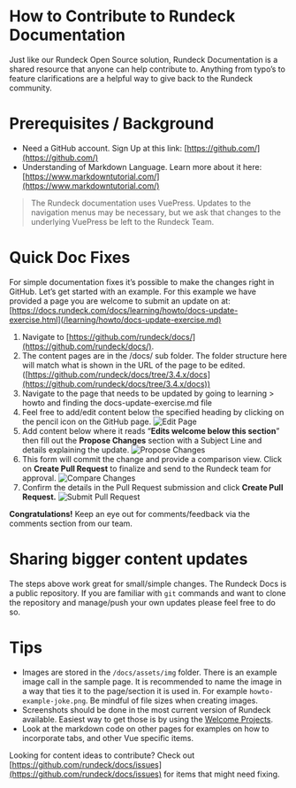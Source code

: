 # How to Contribute to Rundeck Documentation

Just like our Rundeck Open Source solution, Rundeck Documentation is a shared resource that anyone can help contribute to.  Anything from typo’s to feature clarifications are a helpful way to give back to the Rundeck community.

# Prerequisites / Background

* Need a GitHub account. Sign Up at this link: [https://github.com/](https://github.com/)
* Understanding of Markdown Language. Learn more about it here: [https://www.markdowntutorial.com/](https://www.markdowntutorial.com/)

>The Rundeck documentation uses VuePress. Updates to the navigation menus may be necessary, but we ask that changes to the underlying VuePress be left to the Rundeck Team.

# Quick Doc Fixes

For simple documentation fixes it’s possible to make the changes right in GitHub.  Let’s get started with an example. For this example we have provided a page you are welcome to submit an update on at: [https://docs.rundeck.com/docs/learning/howto/docs-update-exercise.html](/learning/howto/docs-update-exercise.md)

1. Navigate to [https://github.com/rundeck/docs/](https://github.com/rundeck/docs/).
1. The content pages are in the /docs/ sub folder. The folder structure here will match what is shown in the URL of the page to be edited. ([https://github.com/rundeck/docs/tree/3.4.x/docs](https://github.com/rundeck/docs/tree/3.4.x/docs))
1. Navigate to the page that needs to be updated by going to learning > howto and finding the docs-update-exercise.md file
1. Feel free to add/edit content below the specified heading by clicking on the pencil icon on the GitHub page.
    ![Edit Page](@assets/img/howto-updatedocs-githubedit.png)
1. Add content below where it reads “**Edits welcome below this section**” then fill out the **Propose Changes** section with a Subject Line and details explaining the update.
    ![Propose Changes](@assets/img/howto-updatedocs-githubpropose.png)
1. This form will commit the change and provide a comparison view.  Click on **Create Pull Request** to finalize and send to the Rundeck team for approval.
    ![Compare Changes](@assets/img/howto-updatedocs-githubcompare.png)
1. Confirm the details in the Pull Request submission and click **Create Pull Request.**
    ![Submit Pull Request](@assets/img/howto-updatedocs-githubpullreq.png)

**Congratulations!**  Keep an eye out for comments/feedback via the comments section from our team.

# Sharing bigger content updates

The steps above work great for small/simple changes.  The Rundeck Docs is a public repository.  If you are familiar with `git` commands and want to clone the repository and manage/push your own updates please feel free to do so.

# Tips

* Images are stored in the `/docs/assets/img` folder.  There is an example image call in the sample page.  It is recommended to name the image in a way that ties it to the page/section it is used in.  For example `howto-example-joke.png`.  Be mindful of file sizes when creating images.
* Screenshots should be done in the most current version of Rundeck available. Easiest way to get those is by using the [Welcome Projects](/learning/howto/welcome-project-starter.md).
* Look at the markdown code on other pages for examples on how to incorporate tabs, and other Vue specific items.

Looking for content ideas to contribute?  Check out [https://github.com/rundeck/docs/issues](https://github.com/rundeck/docs/issues) for items that might need fixing.
